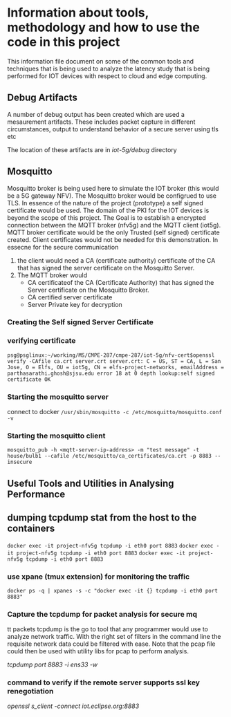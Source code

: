 # Information about tools, methodology and how to use the code in this project
This information file document on some of the common tools and techniques that is being used to analyze the latency study that is being performed for IOT devices with respect to cloud and edge computing.


## Debug Artifacts
A number of debug output has been created which are used a mesaurement artifacts. These includes packet capture in different circumstances, output to understand behavior of a secure server using tls etc

The location of these artifacts are in *iot-5g/debug* directory

## Mosquitto
Mosquitto broker is being used here to simulate the IOT broker (this would be a 5G gateway NFV). The Mosquitto broker would be configrued to use TLS. In essence of the nature of the project (prototype) a self signed certificate would be used. The domain of the PKI for the IOT devices is beyond the scope of this project. 
The Goal is to establish a encrypted connection between the MQTT broker (nfv5g) and the MQTT client (iot5g). MQTT broker certificate would be the only Trusted (self signed) certificate created. Client certificates would not be needed for this demonstration. In essecne for the secure communication
1. the client would need a CA (certificate authority) certificate of the CA that has signed the server certificate on the Mosquitto Server.
2. The MQTT broker would 
    - CA certificateof the CA (Certificate Authority) that has signed the Server certificate on the Mosquitto Broker.
    - CA certified server certificate
    - Server Private key for decryption

### Creating the Self signed Server Certificate 


### verifying certificate

`psg@psglinux:~/working/MS/CMPE-287/cmpe-287/iot-5g/nfv-cert$openssl verify -CAfile ca.crt server.crt
server.crt: C = US, ST = CA, L = San Jose, O = Elfs, OU = iot5g, CN = elfs-project-networks, emailAddress = parthasarathi.ghosh@sjsu.edu
error 18 at 0 depth lookup:self signed certificate
OK`

### Starting the mosquitto server
connect to docker
`
/usr/sbin/mosquitto -c /etc/mosquitto/mosquitto.conf -v
`

### Starting the mosquitto client

`mosquitto_pub -h <mqtt-server-ip-address> -m "test message" -t house/bulb1 --cafile /etc/mosquitto/ca_certificates/ca.crt -p 8883 --insecure
`
## Useful Tools and Utilities in Analysing Performance

## dumping tcpdump stat from the host to the containers

`docker exec -it project-nfv5g tcpdump -i eth0 port 8883`
`docker exec -it project-nfv5g tcpdump -i eth0 port 8883`
`docker exec -it project-nfv5g tcpdump -i eth0 port 8883`

### use xpane (tmux extension) for monitoring the traffic
`docker ps -q | xpanes -s -c "docker exec -it {} tcpdump -i eth0 port 8883"`

### Capture the tcpdump for packet analysis for secure mq
tt packets
tcpdump is the go to tool that any programmer would use to analyze network traffic. With the right set of filters in the command line the requisite network data could be filtered with ease. Note that the pcap file could then be used with utility libs for pcap to perform analysis.

*tcpdump port 8883 -i ens33  -w <pcapfile-name>*

### command to verify if the remote server supports ssl key renegotiation
*openssl s_client -connect iot.eclipse.org:8883*
